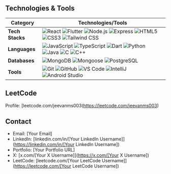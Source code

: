 ## Technologies & Tools

| Category       | Technologies/Tools                                                                 |
|----------------|-----------------------------------------------------------------------------------|
| **Tech Stacks** | ![React](https://img.shields.io/badge/React.js-61DAFB?logo=react&logoColor=black) ![Flutter](https://img.shields.io/badge/Flutter-02569B?logo=flutter&logoColor=white) ![Node.js](https://img.shields.io/badge/Node.js-339933?logo=node.js&logoColor=white) ![Express](https://img.shields.io/badge/Express-000000?logo=express&logoColor=white) ![HTML5](https://img.shields.io/badge/HTML5-E34F26?logo=html5&logoColor=white) ![CSS3](https://img.shields.io/badge/CSS3-1572B6?logo=css3&logoColor=white) ![Tailwind CSS](https://img.shields.io/badge/Tailwind_CSS-38B2AC?logo=tailwind-css&logoColor=white) |
| **Languages**  | ![JavaScript](https://img.shields.io/badge/JavaScript-F7DF1E?logo=javascript&logoColor=black) ![TypeScript](https://img.shields.io/badge/TypeScript-3178C6?logo=typescript&logoColor=white) ![Dart](https://img.shields.io/badge/Dart-0175C2?logo=dart&logoColor=white) ![Python](https://img.shields.io/badge/Python-3776AB?logo=python&logoColor=white) ![Java](https://img.shields.io/badge/Java-007396?logo=java&logoColor=white) ![C](https://img.shields.io/badge/C-A8B9CC?logo=c&logoColor=black) ![C++](https://img.shields.io/badge/C++-00599C?logo=c%2B%2B&logoColor=white) |
| **Databases**  | ![MongoDB](https://img.shields.io/badge/MongoDB-47A248?logo=mongodb&logoColor=white) ![Mongoose](https://img.shields.io/badge/Mongoose-880000?logo=mongoose&logoColor=white) ![PostgreSQL](https://img.shields.io/badge/PostgreSQL-4169E1?logo=postgresql&logoColor=white) |
| **Tools**      | ![Git](https://img.shields.io/badge/Git-F05032?logo=git&logoColor=white) ![GitHub](https://img.shields.io/badge/GitHub-181717?logo=github&logoColor=white) ![VS Code](https://img.shields.io/badge/VS_Code-007ACC?logo=visual-studio-code&logoColor=white) ![IntelliJ](https://img.shields.io/badge/IntelliJ_IDEA-000000?logo=intellij-idea&logoColor=white) ![Android Studio](https://img.shields.io/badge/Android_Studio-3DDC84?logo=android-studio&logoColor=black) |

## LeetCode

Profile: [leetcode.com/jeevanms003(https://leetcode.com/jeevanms003)

## Contact

- Email: [Your Email]
- LinkedIn: [linkedin.com/in/[Your LinkedIn Username]](https://linkedin.com/in/[Your LinkedIn Username])
- Portfolio: [Your Portfolio URL]
- X: [x.com/[Your X Username]](https://x.com/[Your X Username])
- LeetCode: [leetcode.com/[Your LeetCode Username]](https://leetcode.com/[Your LeetCode Username])
